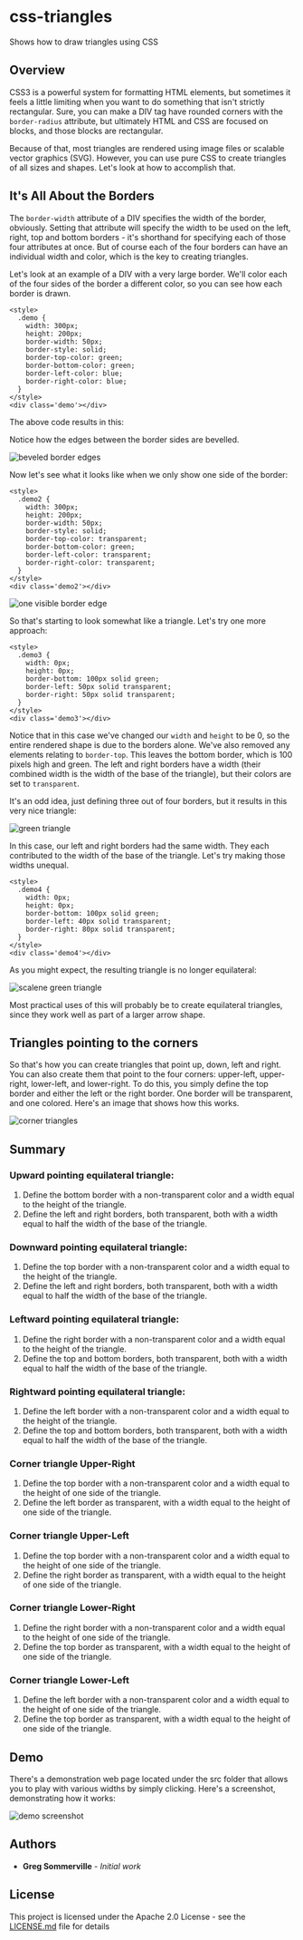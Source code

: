 # css-triangles
Shows how to draw triangles using CSS

## Overview
CSS3 is a powerful system for formatting HTML elements, but sometimes it feels a little limiting when you want to do something that isn't strictly rectangular.  Sure, you can make a DIV tag have rounded corners with the `border-radius` attribute, but ultimately HTML and CSS are focused on blocks, and those blocks are rectangular.

Because of that, most triangles are rendered using image files or scalable vector graphics (SVG).  However, you can use pure CSS to create triangles of all sizes and shapes.  Let's look at how to accomplish that.

## It's All About the Borders
The `border-width` attribute of a DIV specifies the width of the border, obviously.  Setting that attribute will specify the width to be used on the left, right, top and bottom borders - it's shorthand for specifying each of those four attributes at once. But of course each of the four borders can have an individual width and color, which is the key to creating triangles.

Let's look at an example of a DIV with a very large border.  We'll color each of the four sides of the border a different color, so you can see how each border is drawn.

```
<style>
  .demo {
    width: 300px;
    height: 200px;
    border-width: 50px;
    border-style: solid;
    border-top-color: green;
    border-bottom-color: green;
    border-left-color: blue;
    border-right-color: blue;
  }
</style>
<div class='demo'></div>
```

The above code results in this:

Notice how the edges between the border sides are bevelled.  

![beveled border edges](img/border-bevel.PNG)

Now let's see what it looks like when we only show one side of the border:

```
<style>
  .demo2 {
    width: 300px;
    height: 200px;
    border-width: 50px;
    border-style: solid;
    border-top-color: transparent;
    border-bottom-color: green;
    border-left-color: transparent;
    border-right-color: transparent;
  }
</style>
<div class='demo2'></div>
```

![one visible border edge](img/one-border.png)

So that's starting to look somewhat like a triangle.  Let's try one more approach:

```
<style>
  .demo3 {
    width: 0px;
    height: 0px;
    border-bottom: 100px solid green;
    border-left: 50px solid transparent;
    border-right: 50px solid transparent;
  }
</style>
<div class='demo3'></div>
```

Notice that in this case we've changed our `width` and `height` to be 0, so the entire rendered shape is due to the borders alone.  We've also removed any elements relating to `border-top`.  This leaves the bottom border, which is 100 pixels high and green.  The left and right borders have a width (their combined width is the width of the base of the triangle), but their colors are set to `transparent`.

It's an odd idea, just defining three out of four borders, but it results in this very nice triangle:

![green triangle](img/green-triangle.png)

In this case, our left and right borders had the same width.  They each contributed to the width of the base of the triangle.  Let's try making those widths unequal.

```
<style>
  .demo4 {
    width: 0px;
    height: 0px;
    border-bottom: 100px solid green;
    border-left: 40px solid transparent;
    border-right: 80px solid transparent;
  }
</style>
<div class='demo4'></div>
```

As you might expect, the resulting triangle is no longer equilateral:

![scalene green triangle](img/scalene-green-triangle.png)

Most practical uses of this will probably be to create equilateral triangles, since they work well as part of a larger arrow shape.  

## Triangles pointing to the corners
So that's how you can create triangles that point up, down, left and right.  You can also create them that point to the four corners: upper-left, upper-right, lower-left, and lower-right.  To do this, you simply define the top border and either the left or the right border.  One border will be transparent, and one colored.  Here's an image that shows how this works.

![corner triangles](img/corner-triangles.png)

## Summary

### Upward pointing equilateral triangle:
1.  Define the bottom border with a non-transparent color and a width equal to the height of the triangle.
2.  Define the left and right borders, both transparent, both with a width equal to half the width of the base of the triangle.

### Downward pointing equilateral triangle:
1.  Define the top border with a non-transparent color and a width equal to the height of the triangle.
2.  Define the left and right borders, both transparent, both with a width equal to half the width of the base of the triangle.

### Leftward pointing equilateral triangle:
1.  Define the right border with a non-transparent color and a width equal to the height of the triangle.
2.  Define the top and bottom borders, both transparent, both with a width equal to half the width of the base of the triangle.

### Rightward pointing equilateral triangle:
1.  Define the left border with a non-transparent color and a width equal to the height of the triangle.
2.  Define the top and bottom borders, both transparent, both with a width equal to half the width of the base of the triangle.

### Corner triangle Upper-Right
1.  Define the top border with a non-transparent color and a width equal to the height of one side of the triangle.
2.  Define the left border as transparent, with a width equal to the height of one side of the triangle.

### Corner triangle Upper-Left
1.  Define the top border with a non-transparent color and a width equal to the height of one side of the triangle.
2.  Define the right border as transparent, with a width equal to the height of one side of the triangle.

### Corner triangle Lower-Right
1.  Define the right border with a non-transparent color and a width equal to the height of one side of the triangle.
2.  Define the top border as transparent, with a width equal to the height of one side of the triangle.

### Corner triangle Lower-Left
1.  Define the left border with a non-transparent color and a width equal to the height of one side of the triangle.
2.  Define the top border as transparent, with a width equal to the height of one side of the triangle.

## Demo
There's a demonstration web page located under the src folder that allows you to play with various widths by simply clicking.  Here's a screenshot, demonstrating how it works:

![demo screenshot](img/demo.png)

## Authors
* **Greg Sommerville** - *Initial work* 
 
## License
This project is licensed under the Apache 2.0 License - see the [LICENSE.md](LICENSE.md) file for details